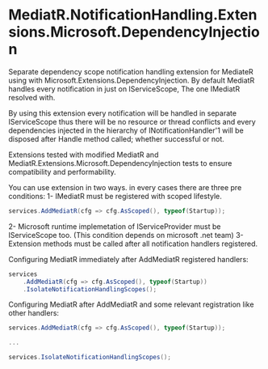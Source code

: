 # MediatR.NotificationHandling.Extensions.Microsoft.DependencyInjection
Separate dependency scope notification handling extension for MediateR using with Microsoft.Extensions.DependencyInjection.
By default MediatR handles every notification in just on IServiceScope, The one IMediatR resolved with.

By using this extension every notification will be handled in separate IServiceScope thus there will be no resource or thread conflicts and every dependencies injected in the hierarchy of INotificationHandler'1 will be disposed after Handle method called; whether successful or not.

Extensions tested with modified MediatR and MediatR.Extensions.Microsoft.DependencyInjection tests to ensure compatibility and performability.

You can use extension in two ways. in every cases there are three pre conditions:
1- IMediatR must be registered with scoped lifestyle.

```c#
services.AddMediatR(cfg => cfg.AsScoped(), typeof(Startup));
```

2- Microsoft runtime implemetation of IServiceProvider must be IServiceScope too. (This condition depends on microsoft .net team)
3- Extension methods must be called after all notification handlers registered.

Configuring MediatR immediately after AddMediatR registered handlers:

```c#
services
	.AddMediatR(cfg => cfg.AsScoped(), typeof(Startup))
	.IsolateNotificationHandlingScopes();
```

Configuring MediatR after AddMediatR and some relevant registration like other handlers:

```c#
services.AddMediatR(cfg => cfg.AsScoped(), typeof(Startup));

...

services.IsolateNotificationHandlingScopes();
```